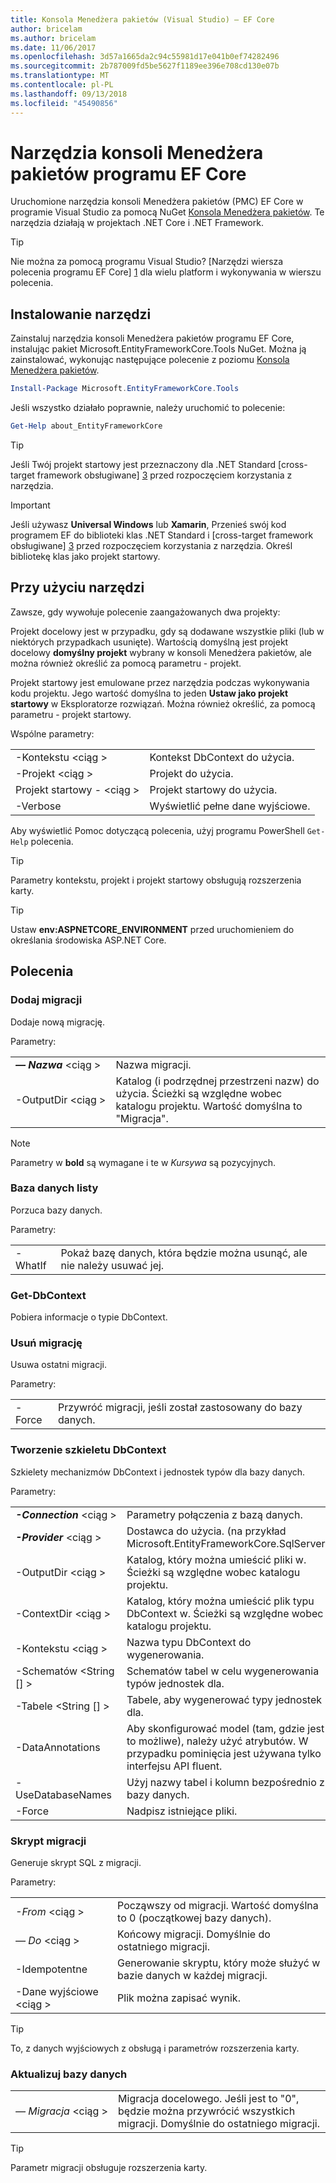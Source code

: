 ```yaml
---
title: Konsola Menedżera pakietów (Visual Studio) — EF Core
author: bricelam
ms.author: bricelam
ms.date: 11/06/2017
ms.openlocfilehash: 3d57a1665da2c94c55981d17e041b0ef74282496
ms.sourcegitcommit: 2b787009fd5be5627f1189ee396e708cd130e07b
ms.translationtype: MT
ms.contentlocale: pl-PL
ms.lasthandoff: 09/13/2018
ms.locfileid: "45490856"
---
```

<a name="ef-core-package-manager-console-tools"></a>Narzędzia konsoli Menedżera pakietów programu EF Core
=====================================
Uruchomione narzędzia konsoli Menedżera pakietów (PMC) EF Core w programie Visual Studio za pomocą NuGet [Konsola Menedżera pakietów][2].
Te narzędzia działają w projektach .NET Core i .NET Framework.

> [!TIP]
> Nie można za pomocą programu Visual Studio? [Narzędzi wiersza polecenia programu EF Core] [ 1] dla wielu platform i wykonywania w wierszu polecenia.

<a name="installing-the-tools"></a>Instalowanie narzędzi
--------------------
Zainstaluj narzędzia konsoli Menedżera pakietów programu EF Core, instalując pakiet Microsoft.EntityFrameworkCore.Tools NuGet.
Można ją zainstalować, wykonując następujące polecenie z poziomu [Konsola Menedżera pakietów][2].

``` powershell
Install-Package Microsoft.EntityFrameworkCore.Tools
```

Jeśli wszystko działało poprawnie, należy uruchomić to polecenie:

``` powershell
Get-Help about_EntityFrameworkCore
```
> [!TIP]
> Jeśli Twój projekt startowy jest przeznaczony dla .NET Standard [cross-target framework obsługiwane] [ 3] przed rozpoczęciem korzystania z narzędzia.

> [!IMPORTANT]
> Jeśli używasz **Universal Windows** lub **Xamarin**, Przenieś swój kod programem EF do biblioteki klas .NET Standard i [cross-target framework obsługiwane] [ 3] przed rozpoczęciem korzystania z narzędzia. Określ bibliotekę klas jako projekt startowy.

<a name="using-the-tools"></a>Przy użyciu narzędzi
---------------
Zawsze, gdy wywołuje polecenie zaangażowanych dwa projekty:

Projekt docelowy jest w przypadku, gdy są dodawane wszystkie pliki (lub w niektórych przypadkach usunięte). Wartością domyślną jest projekt docelowy **domyślny projekt** wybrany w konsoli Menedżera pakietów, ale można również określić za pomocą parametru - projekt.

Projekt startowy jest emulowane przez narzędzia podczas wykonywania kodu projektu. Jego wartość domyślna to jeden **Ustaw jako projekt startowy** w Eksploratorze rozwiązań. Można również określić, za pomocą parametru - projekt startowy.

Wspólne parametry:

|                           |                             |
|:--------------------------|:----------------------------|
| -Kontekstu \<ciąg >        | Kontekst DbContext do użycia.       |
| -Projekt \<ciąg >        | Projekt do użycia.         |
| Projekt startowy - \<ciąg > | Projekt startowy do użycia. |
| -Verbose                  | Wyświetlić pełne dane wyjściowe.        |

Aby wyświetlić Pomoc dotyczącą polecenia, użyj programu PowerShell `Get-Help` polecenia.

> [!TIP]
> Parametry kontekstu, projekt i projekt startowy obsługują rozszerzenia karty.

> [!TIP]
> Ustaw **env:ASPNETCORE_ENVIRONMENT** przed uruchomieniem do określania środowiska ASP.NET Core.

<a name="commands"></a>Polecenia
--------

### <a name="add-migration"></a>Dodaj migracji

Dodaje nową migrację.

Parametry:

|                                   |                                                                                                                  |
|:----------------------------------|:-----------------------------------------------------------------------------------------------------------------|
| ***— Nazwa*** \<ciąg >             | Nazwa migracji.                                                                                       |
| <nobr>-OutputDir \<ciąg ></nobr> | Katalog (i podrzędnej przestrzeni nazw) do użycia. Ścieżki są względne wobec katalogu projektu. Wartość domyślna to "Migracja". |

> [!NOTE]
> Parametry w **bold** są wymagane i te w *Kursywa* są pozycyjnych.

### <a name="drop-database"></a>Baza danych listy

Porzuca bazy danych.

Parametry:

|         |                                                          |
|:--------|:---------------------------------------------------------|
| -WhatIf | Pokaż bazę danych, która będzie można usunąć, ale nie należy usuwać jej. |

### <a name="get-dbcontext"></a>Get-DbContext

Pobiera informacje o typie DbContext.

### <a name="remove-migration"></a>Usuń migrację

Usuwa ostatni migracji.

Parametry:

|        |                                                              |
|:-------|:-------------------------------------------------------------|
| -Force | Przywróć migracji, jeśli został zastosowany do bazy danych. |

### <a name="scaffold-dbcontext"></a>Tworzenie szkieletu DbContext

Szkielety mechanizmów DbContext i jednostek typów dla bazy danych.

Parametry:

|                                          |                                                                                                  |
|:-----------------------------------------|:-------------------------------------------------------------------------------------------------|
| <nobr>***-Connection*** \<ciąg ></nobr> | Parametry połączenia z bazą danych.                                                           |
| ***-Provider*** \<ciąg >                | Dostawca do użycia. (na przykład Microsoft.EntityFrameworkCore.SqlServer)                      |
| -OutputDir \<ciąg >                     | Katalog, który można umieścić pliki w. Ścieżki są względne wobec katalogu projektu.                      |
| -ContextDir \<ciąg >                    | Katalog, który można umieścić plik typu DbContext w. Ścieżki są względne wobec katalogu projektu.             |
| -Kontekstu \<ciąg >                       | Nazwa typu DbContext do wygenerowania.                                                           |
| -Schematów \<String [] >                     | Schematów tabel w celu wygenerowania typów jednostek dla.                                              |
| -Tabele \<String [] >                      | Tabele, aby wygenerować typy jednostek dla.                                                         |
| -DataAnnotations                         | Aby skonfigurować model (tam, gdzie jest to możliwe), należy użyć atrybutów. W przypadku pominięcia jest używana tylko interfejsu API fluent. |
| -UseDatabaseNames                        | Użyj nazwy tabel i kolumn bezpośrednio z bazy danych.                                           |
| -Force                                   | Nadpisz istniejące pliki.                                                                        |

### <a name="script-migration"></a>Skrypt migracji

Generuje skrypt SQL z migracji.

Parametry:

|                   |                                                                    |
|:------------------|:-------------------------------------------------------------------|
| *-From* \<ciąg > | Począwszy od migracji. Wartość domyślna to 0 (początkowej bazy danych).      |
| *— Do* \<ciąg >   | Końcowy migracji. Domyślnie do ostatniego migracji.              |
| -Idempotentne       | Generowanie skryptu, który może służyć w bazie danych w każdej migracji. |
| -Dane wyjściowe \<ciąg > | Plik można zapisać wynik.                                   |

> [!TIP]
> To, z danych wyjściowych z obsługą i parametrów rozszerzenia karty.

### <a name="update-database"></a>Aktualizuj bazy danych

|                                     |                                                                                                |
|:------------------------------------|:-----------------------------------------------------------------------------------------------|
| <nobr>*— Migracja* \<ciąg ></nobr> | Migracja docelowego. Jeśli jest to "0", będzie można przywrócić wszystkich migracji. Domyślnie do ostatniego migracji. |

> [!TIP]
> Parametr migracji obsługuje rozszerzenia karty.


  [1]: dotnet.md
  [2]: https://docs.microsoft.com/nuget/tools/package-manager-console
  [3]: index.md#frameworks
